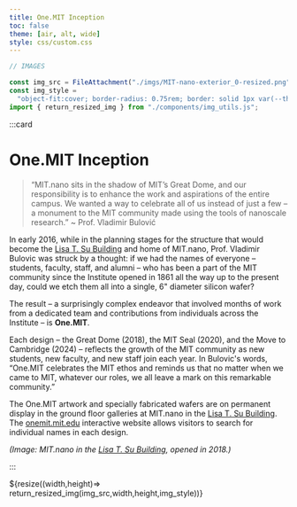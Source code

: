```yaml
---
title: One.MIT Inception
toc: false
theme: [air, alt, wide]
style: css/custom.css
---
```


```js
// IMAGES

const img_src = FileAttachment("./imgs/MIT-nano-exterior_0-resized.png").href;
const img_style =
  "object-fit:cover; border-radius: 0.75rem; border: solid 1px var(--theme-foreground-faintest);";
import { return_resized_img } from "./components/img_utils.js";
```

<div class= "grid grid-cols-2" style="grid-auto-rows: auto;">

:::card

# One.MIT Inception

> “MIT.nano sits in the shadow of MIT’s Great Dome, and our responsibility is to enhance the work and aspirations of the entire campus. We wanted a way to celebrate all of us instead of just a few &ndash; a monument to the MIT community made using the tools of nanoscale research.” ~ Prof. Vladimir Bulović

In early 2016, while in the planning stages for the structure that would become the <a href="https://whereis.mit.edu/?go=12">Lisa T. Su Building</a> and home of MIT.nano, Prof. Vladimir Bulovic was struck by a thought: if we had the names of everyone &ndash; students, faculty, staff, and alumni &ndash; who has been a part of the MIT community since the Institute opened in 1861 all the way up to the present day, could we etch them all into a single, 6" diameter silicon wafer?

The result &ndash; a surprisingly complex endeavor that involved months of work from a dedicated team and contributions from individuals across the Institute &ndash; is **One.MIT**.

Each design &ndash; the Great Dome (2018), the MIT Seal (2020), and the Move to Cambridge (2024) &ndash; reflects the growth of the MIT community as new students, new faculty, and new staff join each year.
In Bulovic's words, “One.MIT celebrates the MIT ethos and reminds us that no matter when we came to MIT, whatever our roles, we all leave a mark on this remarkable community.”

The One.MIT artwork and specially fabricated wafers are on permanent display in the ground floor galleries at MIT.nano in the <a href="https://whereis.mit.edu/?go=12">Lisa T. Su Building</a>.
The [onemit.mit.edu](https://onemit.mit.edu) interactive website allows visitors to search for individual names in each design.

*(Image: MIT.nano in the <a href="https://whereis.mit.edu/?go=12">Lisa T. Su Building</a>, opened in 2018.)*

:::

<div style="min-height:450px;">
  ${resize((width,height)=> return_resized_img(img_src,width,height,img_style))}
</div>
  
</div>
